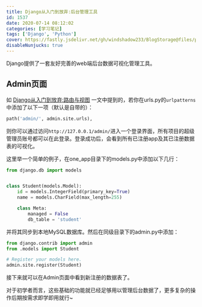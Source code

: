 ```yaml
---
title: Django从入门到放弃:后台管理工具
id: 1537
date: 2020-07-14 08:12:02
categories: [学习笔记]
tags: ['Django', 'Python']
cover: https://fastly.jsdelivr.net/gh/windshadow233/BlogStorage@files/png/7ce750f21a1a949f693f82901be584a4.png
disableNunjucks: true
---
```


Django提供了一套友好完善的web端后台数据可视化管理工具。

## Admin页面


如 [Django从入门到放弃:路由与视图](/blog/1456/) 一文中提到的，若你在urls.py的`urlpatterns`中添加了以下一项（默认是自带的）：

```python
path('admin/', admin.site.urls),
```

则你可以通过访问`http://127.0.0.1/admin/`进入一个登录界面，所有项目的超级管理员账号都可以在此登录。登录成功后，会看到所有已注册app及其已注册数据表的可视化。


这里举一个简单的例子，在one_app目录下的models.py中添加以下几行：

```python
from django.db import models


class Student(models.Model):
    id = models.IntegerField(primary_key=True)
    name = models.CharField(max_length=255)

    class Meta:
        managed = False
        db_table = 'student'
```

并将其同步到本地MySQL数据库。然后在同级目录下的admin.py中添加：

```python
from django.contrib import admin
from .models import Student

# Register your models here.
admin.site.register(Student)
```

接下来就可以在Admin页面中看到新注册的数据表了。


对于初学者而言，这些基础的功能就已经足够用以管理后台数据了，更多复杂的操作后期按需求即学即用就行~
